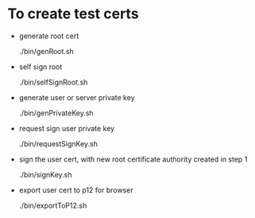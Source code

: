 # To create test certs

* generate root cert

	./bin/genRoot.sh

* self sign root

	./bin/selfSignRoot.sh

* generate user or server private key

	./bin/genPrivateKey.sh <username>

* request sign user private key

	./bin/requestSignKey.sh

* sign the user cert, with new root certificate authority created in step 1

	./bin/signKey.sh

* export user cert to p12 for browser

	./bin/exportToP12.sh

